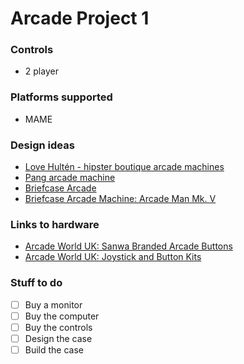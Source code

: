 # Arcade Project 1

### Controls
- 2 player

### Platforms supported
- MAME

### Design ideas
- [Love Hultén - hipster boutique arcade machines](http://www.lovehulten.com/)
- [Pang arcade machine](https://goo.gl/images/tRHVkS)
- [Briefcase Arcade](https://imgur.com/gallery/tNXvH)
- [Briefcase Arcade Machine: Arcade Man Mk. V](https://technabob.com/blog/2014/01/07/briefcase-arcade-machine/)

### Links to hardware
- [Arcade World UK: Sanwa Branded Arcade Buttons](https://www.arcadeworlduk.com/categories/arcade-buttons/sanwa-branded-buttons.html)
- [Arcade World UK: Joystick and Button Kits](https://www.arcadeworlduk.com/categories/Joystick-And-Button-Kits/)

### Stuff to do
- [ ] Buy a monitor
- [ ] Buy the computer
- [ ] Buy the controls
- [ ] Design the case
- [ ] Build the case

